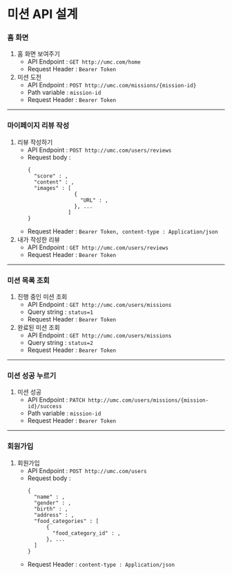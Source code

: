 # 미션 API 설계

### 홈 화면
1.  홈 화면 보여주기
       -   API Endpoint :
        ```
        GET http://umc.com/home
        ```
       -  Request Header :
        ```
        Bearer Token
        ```
2. 미션 도전
      -   API Endpoint :
       ```
       POST http://umc.com/missions/{mission-id} 
       ```
      - Path variable : 
       ```
       mission-id
       ```
      - Request Header :
       ```
       Bearer Token
       ```

---


### 마이페이지 리뷰 작성
1. 리뷰 작성하기
      -   API Endpoint :
       ```
       POST http://umc.com/users/reviews 
       ```
      - Request body :
         ```
         {
           "score" : ,
           "content" : ,
           "images" : [
                        { 
                          "URL" : ,
                        }, ...
                      ]
         }
         ```
      - Request Header :
       ```
       Bearer Token,
       content-type : Application/json
       ```
2. 내가 작성한 리뷰
      -   API Endpoint :
       ```
       GET http://umc.com/users/reviews 
       ```
      - Request Header :
       ```
       Bearer Token
       ```

---

### 미션 목록 조회
1. 진행 중인 미션 조회
      -   API Endpoint :
       ```
       GET http://umc.com/users/missions
       ```
      - Query string :
       ```
       status=1
       ```
      - Request Header :
       ```
       Bearer Token
       ```
2. 완료된 미션 조회
      -   API Endpoint :
       ```
       GET http://umc.com/users/missions
       ```
      - Query string :
       ```
       status=2
       ```
      - Request Header :
       ```
       Bearer Token
       ```

---
### 미션 성공 누르기
1. 미션 성공
      -   API Endpoint :
       ```
       PATCH http://umc.com/users/missions/{mission-id}/success
       ```
      - Path variable :
       ```
       mission-id
       ```
      - Request Header :
       ```
       Bearer Token
       ```
---
### 회원가입
1. 회원가입
      -   API Endpoint :
       ```
       POST http://umc.com/users
       ```
      - Request body :
         ```
         {
           "name" : ,
           "gender" : ,
           "birth" : ,
           "address" : ,
           "food_categories" : [
               { 
                 "food_category_id" : ,
               }, ...
           ]
         }
         ```
      - Request Header :
       ```
       content-type : Application/json
       ```

